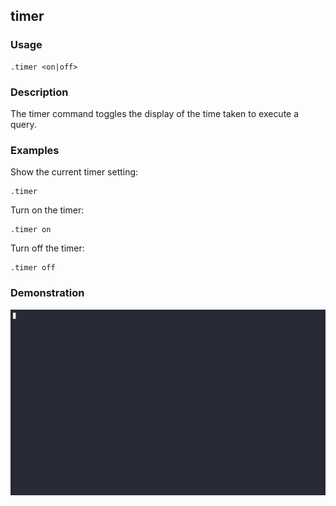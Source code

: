 ## timer

### Usage

```text
.timer <on|off>
```

### Description

The timer command toggles the display of the time taken to execute a query.

### Examples

Show the current timer setting:

```text
.timer
```

Turn on the timer:

```text
.timer on
```

Turn off the timer:

```text
.timer off
```

### Demonstration

![](./demo.gif)
